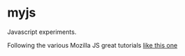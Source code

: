 # myjs
Javascript experiments.

Following the various Mozilla JS great tutorials [like this one](https://developer.mozilla.org/en-US/docs/Web/API/Canvas_API/Tutorial)
